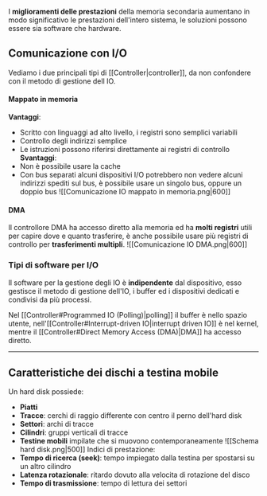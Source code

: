 I **miglioramenti delle prestazioni** della memoria secondaria aumentano in modo significativo le prestazioni dell'intero sistema, le soluzioni possono essere sia software che hardware.

## Comunicazione con I/O
Vediamo i due principali tipi di [[Controller|controller]], da non confondere con il metodo di gestione dell IO.
#### Mappato in memoria
**Vantaggi**:
- Scritto con linguaggi ad alto livello, i registri sono semplici variabili
- Controllo degli indirizzi semplice
- Le istruzioni possono riferirsi direttamente ai registri di controllo
**Svantaggi**:
- Non è possibile usare la cache
- Con bus separati alcuni dispositivi I/O potrebbero non vedere alcuni indirizzi spediti sul bus, è possibile usare un singolo bus, oppure un doppio bus
![[Comunicazione IO mappato in memoria.png|600]]
#### DMA
Il controllore DMA ha accesso diretto alla memoria ed ha **molti registri** utili per capire dove e quanto trasferire, è anche possibile usare più registri di controllo per **trasferimenti multipli**.
![[Comunicazione IO DMA.png|600]]

### Tipi di software per I/O
Il software per la gestione degli IO è **indipendente** dal dispositivo, esso gestisce il metodo di gestione dell'IO, i buffer ed i dispositivi dedicati e condivisi da più processi.

Nel [[Controller#Programmed IO (Polling)|polling]] il buffer è nello spazio utente, nell'[[Controller#Interrupt-driven IO|interrupt driven IO]] è nel kernel, mentre il [[Controller#Direct Memory Access (DMA)|DMA]] ha accesso diretto.

---
## Caratteristiche dei dischi a testina mobile
Un hard disk possiede:
- **Piatti**
- **Tracce**: cerchi di raggio differente con centro il perno dell'hard disk
- **Settori**: archi di tracce
- **Cilindri**: gruppi verticali di tracce
- **Testine mobili** impilate che si muovono contemporaneamente
![[Schema hard disk.png|500]]
Indici di prestazione:
- **Tempo di ricerca (seek)**: tempo impiegato dalla testina per spostarsi su un altro cilindro
- **Latenza rotazionale**: ritardo dovuto alla velocita di rotazione del disco
- **Tempo di trasmissione**: tempo di lettura dei settori
